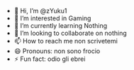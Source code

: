 - 👋 Hi, I’m @zYuku1
- 👀 I’m interested in Gaming
- 🌱 I’m currently learning Nothing
- 💞️ I’m looking to collaborate on nothing
- 📫 How to reach me non scrivetemi
- 😄 Pronouns: non sono frocio
- ⚡ Fun fact: odio gli ebrei
<!---
zYuku1/zYuku1 is a ✨ special ✨ repository because its `README.md` (this file) appears on your GitHub profile.
You can click the Preview link to take a look at your changes.
--->
